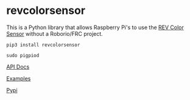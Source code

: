 # revcolorsensor

This is a Python library that allows Raspberry Pi's to use the [REV Color Sensor](https://www.revrobotics.com/rev-31-1557/) without a Roborio/FRC project.

```
pip3 install revcolorsensor
```

```
sudo pigpiod
```

[API Docs](https://jasonli0616.github.io/revcolorsensor/revcolorsensor/)

[Examples](https://github.com/jasonli0616/revcolorsensor/tree/master/examples)

[Pypi](https://pypi.org/project/revcolorsensor/)